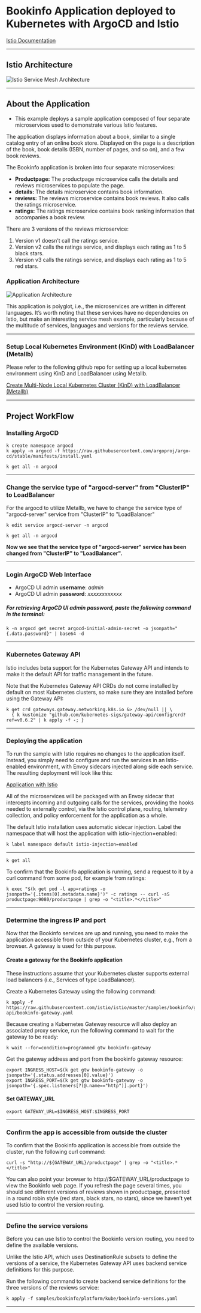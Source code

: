 # Bookinfo Application deployed to Kubernetes with ArgoCD and Istio

[Istio Documentation](https://istio.io/latest/docs/examples/bookinfo/)

---

## Istio Architecture

![Istio Service Mesh Architecture](https://istio.io/latest/docs/ops/deployment/architecture/arch.svg)

---

## About the Application

- This example deploys a sample application composed of four separate microservices used to demonstrate various Istio features.

The application displays information about a book, similar to a single catalog entry of an online book store. Displayed on the page is a description of the book, book details (ISBN, number of pages, and so on), and a few book reviews.

The Bookinfo application is broken into four separate microservices:

- **Productpage:** The productpage microservice calls the details and reviews microservices to populate the page.
- **details:** The details microservice contains book information.
- **reviews:** The reviews microservice contains book reviews. It also calls the ratings microservice.
- **ratings:** The ratings microservice contains book ranking information that accompanies a book review.

There are 3 versions of the reviews microservice:

1. Version v1 doesn’t call the ratings service.
2. Version v2 calls the ratings service, and displays each rating as 1 to 5 black stars.
3. Version v3 calls the ratings service, and displays each rating as 1 to 5 red stars.

### Application Architecture

![Application Architecture](https://istio.io/latest/docs/examples/bookinfo/withistio.svg)

This application is polyglot, i.e., the microservices are written in different languages. It’s worth noting that these services have no dependencies on Istio, but make an interesting service mesh example, particularly because of the multitude of services, languages and versions for the reviews service.

---

### Setup Local Kubernetes Environment (KinD) with LoadBalancer (Metallb)

Please refer to the following github repo for setting up a local kubernetes environment using KinD and LoadBalancer using Metallb.

[Create Multi-Node Local Kubernetes Cluster (KinD) with LoadBalancer (Metallb)](https://github.com/NaumanMunir9/Create-Multi-Node-Local-Kubernetes-Cluster--KinD--with-LoadBalancer--Metallb-)

---

## Project WorkFlow

### Installing ArgoCD

```shell
k create namespace argocd
k apply -n argocd -f https://raw.githubusercontent.com/argoproj/argo-cd/stable/manifests/install.yaml
```

```shell
k get all -n argocd
```

---

### Change the service type of "argocd-server" from "ClusterIP" to LoadBalancer

For the argocd to utilize Metallb, we have to change the service type of "argocd-server" service from "ClusterIP" to "LoadBalancer"

```shell
k edit service argocd-server -n argocd
```

```shell
k get all -n argocd
```

**Now we see that the service type of "argocd-server" service has been changed from "ClusterIP" to "LoadBalancer".**

---

### Login ArgoCD Web Interface

- ArgoCD UI admin **username**: *admin*
- ArgoCD UI admin **password**: *xxxxxxxxxxxx*

##### For retrieving ArgoCD UI admin password, paste the following command in the terminal:

```shell
k -n argocd get secret argocd-initial-admin-secret -o jsonpath="{.data.password}" | base64 -d
```

---

### Kubernetes Gateway API

Istio includes beta support for the Kubernetes Gateway API and intends to make it the default API for traffic management in the future.

Note that the Kubernetes Gateway API CRDs do not come installed by default on most Kubernetes clusters, so make sure they are installed before using the Gateway API:

```shell
k get crd gateways.gateway.networking.k8s.io &> /dev/null || \
  { k kustomize "github.com/kubernetes-sigs/gateway-api/config/crd?ref=v0.6.2" | k apply -f -; }
```

---

### Deploying the application

To run the sample with Istio requires no changes to the application itself. Instead, you simply need to configure and run the services in an Istio-enabled environment, with Envoy sidecars injected along side each service. The resulting deployment will look like this:

[Application with Istio](https://istio.io/latest/docs/examples/bookinfo/withistio.svg)

All of the microservices will be packaged with an Envoy sidecar that intercepts incoming and outgoing calls for the services, providing the hooks needed to externally control, via the Istio control plane, routing, telemetry collection, and policy enforcement for the application as a whole.

The default Istio installation uses automatic sidecar injection. Label the namespace that will host the application with istio-injection=enabled:

```shell
k label namespace default istio-injection=enabled
```

---

```shell
k get all
```

To confirm that the Bookinfo application is running, send a request to it by a curl command from some pod, for example from ratings:

```shell
k exec "$(k get pod -l app=ratings -o jsonpath='{.items[0].metadata.name}')" -c ratings -- curl -sS productpage:9080/productpage | grep -o "<title>.*</title>"
```

---

### Determine the ingress IP and port

Now that the Bookinfo services are up and running, you need to make the application accessible from outside of your Kubernetes cluster, e.g., from a browser. A gateway is used for this purpose.

#### Create a gateway for the Bookinfo application

These instructions assume that your Kubernetes cluster supports external load balancers (i.e., Services of type LoadBalancer).

Create a Kubernetes Gateway using the following command:

```shell
k apply -f https://raw.githubusercontent.com/istio/istio/master/samples/bookinfo/gateway-api/bookinfo-gateway.yaml
```

Because creating a Kubernetes Gateway resource will also deploy an associated proxy service, run the following command to wait for the gateway to be ready:

```shell
k wait --for=condition=programmed gtw bookinfo-gateway
```

Get the gateway address and port from the bookinfo gateway resource:

```shell
export INGRESS_HOST=$(k get gtw bookinfo-gateway -o jsonpath='{.status.addresses[0].value}')
export INGRESS_PORT=$(k get gtw bookinfo-gateway -o jsonpath='{.spec.listeners[?(@.name=="http")].port}')
```

#### Set GATEWAY_URL

```shell
export GATEWAY_URL=$INGRESS_HOST:$INGRESS_PORT
```

---

### Confirm the app is accessible from outside the cluster

To confirm that the Bookinfo application is accessible from outside the cluster, run the following curl command:

```shell
curl -s "http://${GATEWAY_URL}/productpage" | grep -o "<title>.*</title>"
```

You can also point your browser to http://$GATEWAY_URL/productpage to view the Bookinfo web page. If you refresh the page several times, you should see different versions of reviews shown in productpage, presented in a round robin style (red stars, black stars, no stars), since we haven’t yet used Istio to control the version routing.

---

### Define the service versions

Before you can use Istio to control the Bookinfo version routing, you need to define the available versions.

Unlike the Istio API, which uses DestinationRule subsets to define the versions of a service, the Kubernetes Gateway API uses backend service definitions for this purpose.

Run the following command to create backend service definitions for the three versions of the reviews service:

```shell
k apply -f samples/bookinfo/platform/kube/bookinfo-versions.yaml
```

---

